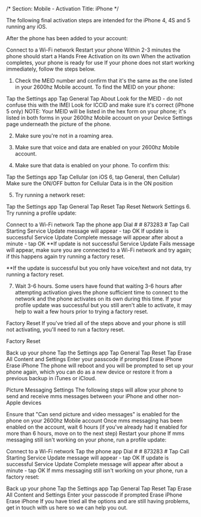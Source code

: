 /*
Section: Mobile - Activation
Title: iPhone
*/

The following final activation steps are intended for the iPhone 4, 4S and 5 running any iOS.

After the phone has been added to your account:

Connect to a Wi-Fi network
Restart your phone
Within 2-3 minutes the phone should start a Hands Free Activation on its own
When the activation completes, your phone is ready for use
If your phone does not start working immediately, follow the steps below.
1. Check the MEID number and confirm that it's the same as the one listed in your 2600hz Mobile account. To find the MEID on your phone:

Tap the Settings app
Tap General
Tap About
Look for the MEID - do not confuse this with the IMEI
Look for ICCID and make sure it's correct (iPhone 5 only)
NOTE: Your MEID will be listed in the hex form on your phone; it's listed in both forms in your 2600hz Mobile account on your Device Settings page underneath the picture of the phone.


 

2. Make sure you're not in a roaming area.

3. Make sure that voice and data are enabled on your 2600hz Mobile account.

4. Make sure that data is enabled on your phone. To confirm this:

Tap the Settings app
Tap Cellular (on iOS 6, tap General, then Cellular)
Make sure the ON/OFF button for Cellular Data is in the ON position
 


 

5. Try running a network reset:

Tap the Settings app
Tap General
Tap Reset
Tap Reset Network Settings
6. Try running a profile update:

Connect to a Wi-Fi network
Tap the phone app
Dial # # 873283 #
Tap Call
Starting Service Update message will appear - tap OK
If update is successful Service Update Complete message will appear after about a minute - tap OK
**If update is not successful Service Update Fails message will appear, make sure you are connected to a Wi-Fi network and try again; if this happens again try running a factory reset.

**If the update is successful but you only have voice/text and not data, try running a factory reset.

7. Wait 3-6 hours. Some users have found that waiting 3-6 hours after attempting activation gives the phone sufficient time to connect to the network and the phone activates on its own during this time. If your profile update was successful but you still aren't able to activate, it may help to wait a few hours prior to trying a factory reset.

Factory Reset
If you've tried all of the steps above and your phone is still not activating, you'll need to run a factory reset.

Factory Reset

Back up your phone
Tap the Settings app
Tap General
Tap Reset
Tap Erase All Content and Settings
Enter your passcode if prompted
Erase iPhone
Erase iPhone
The phone will reboot and you will be prompted to set up your phone again, which you can do as a new device or restore it from a previous backup in iTunes or iCloud.

Picture Messaging Settings
The following steps will allow your phone to send and receive mms messages between your iPhone and other non-Apple devices

Ensure that "Can send picture and video messages" is enabled for the phone on your 2600hz Mobile account
Once mms messaging has been enabled on the account, wait 6 hours (if you've already had it enabled for more than 6 hours, move on to the next step)
Restart your phone
If mms messaging still isn't working on your phone, run a profile update:

Connect to a Wi-Fi network
Tap the phone app
Dial # # 873283 #
Tap Call
Starting Service Update message will appear - tap OK
If update is successful Service Update Complete message will appear after about a minute - tap OK
If mms messaging still isn't working on your phone, run a factory reset:

Back up your phone
Tap the Settings app
Tap General
Tap Reset
Tap Erase All Content and Settings
Enter your passcode if prompted
Erase iPhone
Erase iPhone
If you have tried all the options and are still having problems, get in touch with us here so we can help you out.